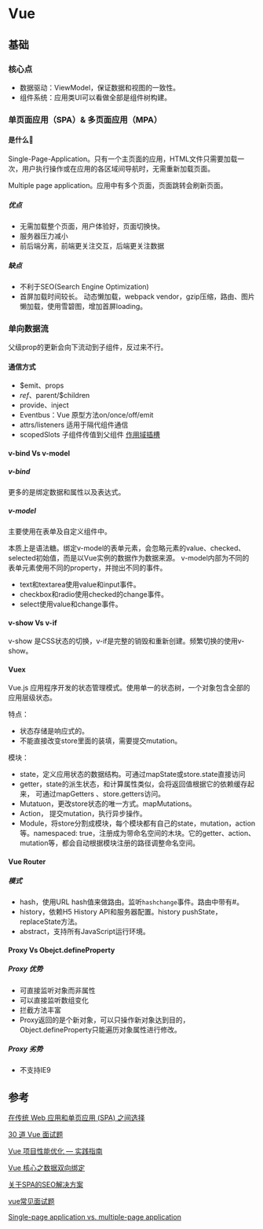 # Vue

## 基础

### 核心点

- 数据驱动：ViewModel，保证数据和视图的一致性。
- 组件系统：应用类UI可以看做全部是组件树构建。

### 单页面应用（SPA）& 多页面应用（MPA）

#### 是什么🤔

Single-Page-Application。只有一个主页面的应用，HTML文件只需要加载一次，用户执行操作或在应用的各区域间导航时，无需重新加载页面。

Multiple page application。应用中有多个页面，页面跳转会刷新页面。

##### 优点

- 无需加载整个页面，用户体验好，页面切换快。
- 服务器压力减小
- 前后端分离，前端更关注交互，后端更关注数据

##### 缺点

- 不利于SEO(Search Engine Optimization)
- 首屏加载时间较长。 动态懒加载，webpack vendor，gzip压缩，路由、图片懒加载，使用雪碧图，增加首屏loading。

### 单向数据流

父级prop的更新会向下流动到子组件，反过来不行。

#### 通信方式

- $emit、props
- $ref、$parent/$children
- provide、inject
- Eventbus：Vue 原型方法on/once/off/emit
- attrs/listeners 适用于隔代组件通信
- scopedSlots 子组件传值到父组件 [作用域插槽](https://cn.vuejs.org/v2/guide/components-slots.html#%E4%BD%9C%E7%94%A8%E5%9F%9F%E6%8F%92%E6%A7%BD)

#### v-bind Vs v-model

##### v-bind

更多的是绑定数据和属性以及表达式。

##### v-model

主要使用在表单及自定义组件中。

本质上是语法糖。绑定v-model的表单元素，会忽略元素的value、checked、selected初始值，而是以Vue实例的数据作为数据来源。
v-model内部为不同的表单元素使用不同的property，并抛出不同的事件。

- text和textarea使用value和input事件。
- checkbox和radio使用checked的change事件。
- select使用value和change事件。

#### v-show Vs v-if

v-show 是CSS状态的切换，v-if是完整的销毁和重新创建。频繁切换的使用v-show。

#### Vuex

Vue.js 应用程序开发的状态管理模式。使用单一的状态树，一个对象包含全部的应用层级状态。

特点：

- 状态存储是响应式的。
- 不能直接改变store里面的装填，需要提交mutation。

模块：

- state，定义应用状态的数据结构。可通过mapState或store.state直接访问
- getter，state的派生状态，和计算属性类似，会将返回值根据它的依赖缓存起来， 可通过mapGetters 、store.getters访问。
- Mutatuon，更改store状态的唯一方式。mapMutations。
- Action， 提交mutation，执行异步操作。
- Module，将store分割成模块，每个模块都有自己的state，mutation，action等。namespaced: true，注册成为带命名空间的木块。它的getter、action、mutation等，都会自动根据模块注册的路径调整命名空间。

#### Vue Router

##### 模式

- hash，使用URL hash值来做路由。监听`hashchange`事件。路由中带有#。
- history，依赖H5 History API和服务器配置。history pushState，replaceState方法。
- abstract，支持所有JavaScript运行环境。

#### Proxy Vs Obejct.defineProperty

##### Proxy 优势

- 可直接监听对象而非属性
- 可以直接监听数组变化
- 拦截方法丰富
- Proxy返回的是个新对象，可以只操作新对象达到目的，Object.defineProperty只能遍历对象属性进行修改。

##### Proxy 劣势

- 不支持IE9

## 参考

[在传统 Web 应用和单页应用 (SPA) 之间选择](https://docs.microsoft.com/zh-cn/dotnet/architecture/modern-web-apps-azure/choose-between-traditional-web-and-single-page-apps)

[30 道 Vue 面试题](https://juejin.im/post/5d59f2a451882549be53b170#heading-1)

[Vue 项目性能优化 — 实践指南](https://juejin.im/post/5d548b83f265da03ab42471d)

[Vue 核心之数据双向绑定](https://juejin.im/post/5d421bcf6fb9a06af23853f1)

<!-- [![zxl](https://github-readme-stats.vercel.app/api?username=snowtreetree)](https://github.com/snowtreetree) -->

[关于SPA的SEO解决方案](https://medium.com/@keshidong.dev/%E5%85%B3%E4%BA%8Espa%E7%9A%84seo%E4%BC%98%E5%8C%96%E6%96%B9%E6%A1%88-2639a63361ad)

[vue常见面试题](https://zhuanlan.zhihu.com/p/92407628)

[Single-page application vs. multiple-page application](https://medium.com/@NeotericEU/single-page-application-vs-multiple-page-application-2591588efe58)